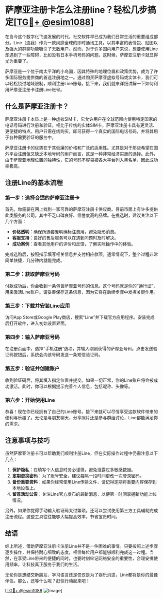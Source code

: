 # 萨摩亚注册卡怎么注册line？轻松几步搞定[[TG💪+ @esim1088](https://t.me/s/esim1088)]

在当今这个数字化飞速发展的时代，社交软件早已成为我们日常生活的重要组成部分。Line（连我）作为一款风靡全球的即时通讯工具，以其丰富的表情包、贴图以及强大的群聊功能吸引了无数用户。然而，对于许多国内用户来说，想要使用Line却遇到了一些障碍，比如没有日本手机号码的问题。这时候，萨摩亚注册卡就显得尤为重要了。

萨摩亚是一个位于南太平洋的小岛国，因其特殊的地理位置和政策优势，成为了许多国际服务提供商的首选注册地之一。通过购买萨摩亚虚拟号码或实体卡，我们可以轻松绕过地域限制，顺利注册Line账号。接下来，我们就来详细讲解一下如何利用萨摩亚注册卡注册Line账号。

## 什么是萨摩亚注册卡？

萨摩亚注册卡本质上是一种虚拟SIM卡，它允许用户在全球范围内使用特定国家的电话号码进行注册和验证。相比于传统的实体SIM卡，萨摩亚注册卡具有更灵活、更便捷的特点。用户只需在线购买，即可获得一个真实的国际电话号码，并将其用于各种需要验证的服务中。

萨摩亚注册卡的优势在于其低廉的价格和广泛的适用性。尤其是对于那些希望在国外平台注册但又缺乏本地号码的用户而言，这是一种非常经济实惠的选择。此外，由于萨摩亚地理位置的独特性，它的号码不容易被各大平台列入黑名单，因此成功率极高。

## 注册Line的基本流程

### 第一步：选择合适的萨摩亚注册卡
首先，你需要在网上找到一家可靠的萨摩亚注册卡供应商。目前市面上有许多提供此类服务的公司，其中不乏口碑良好、信誉度高的品牌。在挑选时，建议关注以下几个方面：
- **价格透明**：确保所选套餐明确标注费用，避免隐形消费。
- **客服支持**：良好的售后服务可以在遇到问题时及时解决。
- **成功案例**：查看其他用户的评价和反馈，了解实际操作中的体验。

完成选购后，按照指示填写相关信息并支付相应款项。通常情况下，整个过程非常简单快捷，几分钟内就能完成。

### 第二步：获取萨摩亚号码
付款成功后，你会收到一条包含萨摩亚号码的信息。这个号码就是你的“通行证”，用来激活Line账户。请妥善保存这条信息，因为它将在后续步骤中发挥关键作用。

### 第三步：下载并安装Line应用
访问App Store或Google Play商店，搜索“Line”并下载官方应用程序。安装完成后打开软件，进入初始设置界面。

### 第四步：输入萨摩亚号码
在注册页面中，选择“手机注册”选项，并输入刚刚获得的萨摩亚号码。点击发送验证码按钮后，系统会向该号码发送一条短信验证码。

### 第五步：验证并创建账户
收到验证码后，将其填入指定位置并提交。如果一切正常，你的Line账户将会被成功激活。此时，你可以根据提示完善个人信息，包括昵称、头像等。

### 第六步：开始使用Line
恭喜！现在你已经拥有了自己的Line账号。接下来就可以尽情享受这款软件带来的便利与乐趣了。无论是与朋友聊天、分享照片还是参与群组讨论，Line都能满足你的需求。

## 注意事项与技巧

虽然萨摩亚注册卡可以帮助我们顺利注册Line，但在实际操作过程中仍需注意以下几点：

1. **保护隐私**：在填写个人信息时务必谨慎，避免泄露过多敏感数据。
2. **定期更换密码**：为了账号安全，建议每隔一段时间更改一次登录密码。
3. **备份重要资料**：如果你经常使用Line传输文件，请记得定期将重要内容保存到本地设备上。
4. **留意活动公告**：关注Line官方发布的最新消息，以便第一时间掌握新功能上线情况。

另外，如果你觉得手动输入验证码太过繁琐，还可以尝试使用第三方工具辅助完成注册流程。这些工具往往能够大幅提高效率，节省宝贵时间。

## 结语

综上所述，借助萨摩亚注册卡注册Line并不是一件困难的事情。只要按照上述步骤逐步操作，并保持耐心细致的态度，相信每位用户都能够顺利完成这一过程。当然，在享受Line带来的便捷的同时，也要时刻牢记网络安全的重要性，合理安排使用频率，让科技真正服务于我们的生活。

无论你是想结交新朋友、学习语言还是仅仅是为了娱乐消遣，Line都将是你的最佳伴侣。那么，还等什么呢？赶快行动起来吧！

[[TG💪+ @esim1088](https://t.me/s/esim1088) ![Image](https://i.postimg.cc/4NQfJmqS/Snipaste-2025-05-13-00-14-12.png)]